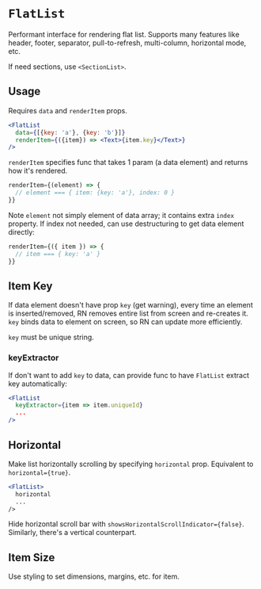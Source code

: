 # `FlatList`

Performant interface for rendering flat list. Supports many features like header, footer, separator, pull-to-refresh, multi-column, horizontal mode, etc.

If need sections, use `<SectionList>`.

## Usage

Requires `data` and `renderItem` props.

```jsx
<FlatList
  data={[{key: 'a'}, {key: 'b'}]}
  renderItem={({item}) => <Text>{item.key}</Text>}
/>
```

`renderItem` specifies func that takes 1 param (a data element) and returns how it's rendered.

```jsx
renderItem={(element) => {
  // element === { item: {key: 'a'}, index: 0 }
}}
```

Note `element` not simply element of data array; it contains extra `index` property. If index not needed, can use destructuring to get data element directly:

```jsx
renderItem={({ item }) => {
  // item === { key: 'a' }
}}
```

## Item Key

If data element doesn't have prop `key` (get warning), every time an element is inserted/removed, RN removes entire list from screen and re-creates it. `key` binds data to element on screen, so RN can update more efficiently.

`key` must be unique string.

### keyExtractor

If don't want to add `key` to data, can provide func to have `FlatList` extract key automatically:

```jsx
<FlatList
  keyExtractor={item => item.uniqueId}
  ...
/>
```

## Horizontal

Make list horizontally scrolling by specifying `horizontal` prop. Equivalent to `horizontal={true}`.

```jsx
<FlatList>
  horizontal
  ...
/>
```

Hide horizontal scroll bar with `showsHorizontalScrollIndicator={false}`. Similarly, there's a vertical counterpart.

## Item Size

Use styling to set dimensions, margins, etc. for item.
